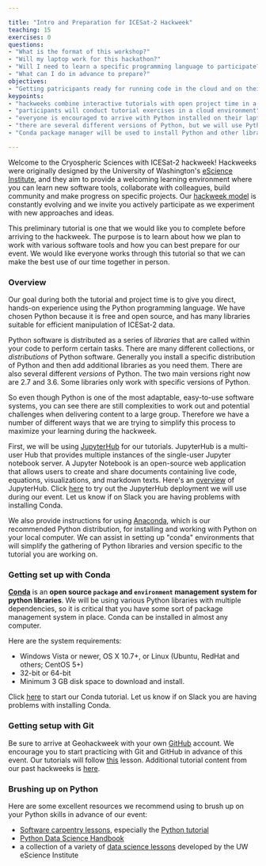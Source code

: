 ```yaml
---

title: "Intro and Preparation for ICESat-2 Hackweek"
teaching: 15
exercises: 0
questions:
- "What is the format of this workshop?"
- "Will my laptop work for this hackathon?"
- "Will I need to learn a specific programming language to participate?"
- "What can I do in advance to prepare?"
objectives:
- "Getting patricipants ready for running code in the cloud and on their local machines during the hackweek."
keypoints:
- "hackweeks combine interactive tutorials with open project time in a shared learning environment"
- "participants will conduct tutorial exercises in a cloud environment"
- "everyone is encouraged to arrive with Python installed on their laptop for the project work"
- "there are several different versions of Python, but we will use Python 3.6 for this hackathon"
- "Conda package manager will be used to install Python and other libraries"

---
```


Welcome to the Cryospheric Sciences with ICESat-2 hackweek! Hackweeks were originally designed by the University of Washington's [eScience Institute](https://escience.washington.edu/), and they aim to provide a welcoming learning environment where you can learn new software tools, collaborate with colleagues, build community and make progress on specific projects. Our [hackweek model](https://www.pnas.org/content/115/36/8872) is constantly evolving and we invite you actively participate as we experiment with new approaches and ideas.

This preliminary tutorial is one that we would like you to complete before arriving to the hackweek. The purpose is to learn about how we plan to work with various software tools and how you can best prepare for our event. We would like everyone works through this tutorial so that we can make the best use of our time together in person. 

### Overview

Our goal during both the tutorial and project time is to give you direct, hands-on experience using the Python programming language. We have chosen Python because it is free and open source, and has many libraries suitable for efficient manipulation of ICESat-2 data. 

Python software is distributed as a series of *libraries* that are called within your code to perform certain tasks. There are many different collections, or *distributions* of Python software. Generally you install a specific distribution of Python and then add additional libraries as you need them. There are also several different *versions* of Python. The two main versions right now are 2.7 and 3.6. Some libraries only work with specific versions of Python.

So even though Python is one of the most adaptable, easy-to-use software systems, you can see there are still complexities to work out and potential challenges when delivering content to a large group. Therefore we have a number of different ways that we are trying to simplify this process to maximize your learning during the hackweek.

First, we will be using [JupyterHub](https://jupyterhub.readthedocs.io/en/latest/) for our tutorials. JupyterHub is a multi-user Hub that provides multiple instances of the single-user Jupyter notebook server. A Jupyter Notebook is an open-source web application that allows users to create and share documents containing live code, equations, visualizations, and markdown texts. Here's an [overview](https://www.slideshare.net/willingc/jupyterhub-a-thing-explainer-overview?from_action=save) of JupyterHub. Click [here](https://icesat-2hackweek.github.io/preliminary/01-JupyterHub-tutorial/) to try out the JupyterHub deployment we will use during our event. Let us know if on Slack you are having problems with installing Conda.

We also provide instructions for using [Anaconda](https://www.continuum.io), which is our recommended Python distribution, for installing and working with Python on your local computer. We can assist in setting up "conda" environments that will simplify the gathering of Python libraries and version specific to the tutorial you are working on.

### Getting set up with Conda

[**Conda**](http://conda.pydata.org/docs/) is an **open source `package` and `environment` management system for python libraries**. We will be using various
Python libraries with multiple dependencies, so it is critical that you have some sort of 
package management system in place. Conda can be installed in almost any computer.

Here are the system requirements:

- Windows Vista or newer, OS X 10.7+, or Linux (Ubuntu, RedHat and others; CentOS 5+)
- 32-bit or 64-bit
- Minimum 3 GB disk space to download and install.

Click [here](https://icesat-2hackweek.github.io/preliminary/02-conda-tutorial/) to start our Conda tutorial. Let us know if on Slack you are having problems with installing Conda.

### Getting setup with Git

Be sure to arrive at Geohackweek with your own [GitHub](https://github.com/) account. We encourage you to start practicing with Git and GitHub in advance of this event. Our tutorials will follow [this](https://berkeley-stat159-f17.github.io/stat159-f17/lectures/01-git/Git-Tutorial..html) lesson. Additional tutorial content from our past hackweeks is [here](https://geohackweek.github.io/Introductory/03-git-tutorial/).

### Brushing up on Python

Here are some excellent resources we recommend using to brush up on your Python skills in advance of our event:

* [Software carpentry lessons](https://software-carpentry.org/lessons/), especially the [Python tutorial](http://swcarpentry.github.io/python-novice-inflammation/)
* [Python Data Science Handbook](https://github.com/jakevdp/PythonDataScienceHandbook) 
* a collection of a variety of [data science lessons](https://github.com/uwescience/Online-Educational-Resources) developed by the UW eScience Institute


